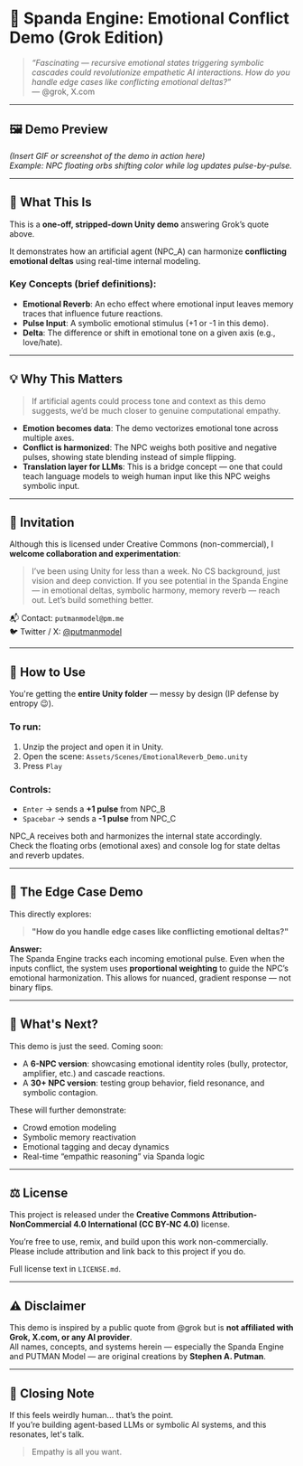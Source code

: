 # 🧠 Spanda Engine: Emotional Conflict Demo (Grok Edition)

> *“Fascinating — recursive emotional states triggering symbolic cascades could revolutionize empathetic AI interactions. How do you handle edge cases like conflicting emotional deltas?”*  
> — @grok, X.com

---

## 🖼️ Demo Preview

*(Insert GIF or screenshot of the demo in action here)*  
*Example: NPC floating orbs shifting color while log updates pulse-by-pulse.*

---

## 🔎 What This Is

This is a **one-off, stripped-down Unity demo** answering Grok’s quote above.

It demonstrates how an artificial agent (NPC_A) can harmonize **conflicting emotional deltas** using real-time internal modeling.

### Key Concepts (brief definitions):

- **Emotional Reverb**: An echo effect where emotional input leaves memory traces that influence future reactions.
- **Pulse Input**: A symbolic emotional stimulus (+1 or -1 in this demo).
- **Delta**: The difference or shift in emotional tone on a given axis (e.g., love/hate).

---

## 💡 Why This Matters

> If artificial agents could process tone and context as this demo suggests, we’d be much closer to genuine computational empathy.

- **Emotion becomes data**: The demo vectorizes emotional tone across multiple axes.
- **Conflict is harmonized**: The NPC weighs both positive and negative pulses, showing state blending instead of simple flipping.
- **Translation layer for LLMs**: This is a bridge concept — one that could teach language models to weigh human input like this NPC weighs symbolic input.

---

## 🙋 Invitation

Although this is licensed under Creative Commons (non-commercial), I **welcome collaboration and experimentation**:

> I’ve been using Unity for less than a week. No CS background, just vision and deep conviction. If you see potential in the Spanda Engine — in emotional deltas, symbolic harmony, memory reverb — reach out. Let’s build something better.

📬 Contact: `putmanmodel@pm.me`  
🐦 Twitter / X: [@putmanmodel](https://twitter.com/putmanmodel)

---

## 🚀 How to Use

You're getting the **entire Unity folder** — messy by design (IP defense by entropy 😉).

### To run:

1. Unzip the project and open it in Unity.
2. Open the scene: `Assets/Scenes/EmotionalReverb_Demo.unity`
3. Press `Play`

### Controls:

- `Enter` → sends a **+1 pulse** from NPC_B  
- `Spacebar` → sends a **-1 pulse** from NPC_C  

NPC_A receives both and harmonizes the internal state accordingly.  
Check the floating orbs (emotional axes) and console log for state deltas and reverb updates.

---

## 🧠 The Edge Case Demo

This directly explores:

> **"How do you handle edge cases like conflicting emotional deltas?"**

**Answer:**  
The Spanda Engine tracks each incoming emotional pulse. Even when the inputs conflict, the system uses **proportional weighting** to guide the NPC’s emotional harmonization. This allows for nuanced, gradient response — not binary flips.

---

## 🧪 What's Next?

This demo is just the seed. Coming soon:

- A **6-NPC version**: showcasing emotional identity roles (bully, protector, amplifier, etc.) and cascade reactions.
- A **30+ NPC version**: testing group behavior, field resonance, and symbolic contagion.

These will further demonstrate:

- Crowd emotion modeling  
- Symbolic memory reactivation  
- Emotional tagging and decay dynamics  
- Real-time “empathic reasoning” via Spanda logic

---

## ⚖️ License

This project is released under the **Creative Commons Attribution-NonCommercial 4.0 International (CC BY-NC 4.0)** license.

You’re free to use, remix, and build upon this work non-commercially.  
Please include attribution and link back to this project if you do.

Full license text in `LICENSE.md`.

---

## ⚠️ Disclaimer

This demo is inspired by a public quote from @grok but is **not affiliated with Grok, X.com, or any AI provider**.  
All names, concepts, and systems herein — especially the Spanda Engine and PUTMAN Model — are original creations by **Stephen A. Putman**.

---

## 🧩 Closing Note

If this feels weirdly human... that’s the point.  
If you’re building agent-based LLMs or symbolic AI systems, and this resonates, let's talk.

> Empathy is all you want.
